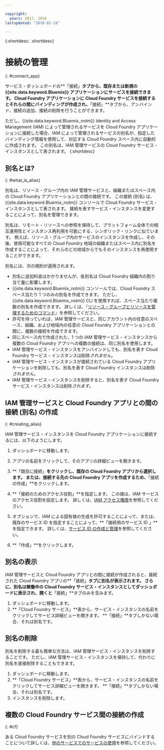 ```yaml
---

copyright:
  years: 2017, 2018
lastupdated: "2018-01-18"

---
```


{:shortdesc: .shortdesc}

# 接続の管理
{: #connect_app}

サービス・ダッシュボードの**「接続」**タブから、既存または新規の {{site.data.keyword.Bluemix}} アプリケーションにサービスを接続できます。 Cloud Foundry アプリケーションに Cloud Foundry サービスを接続するとそれらの間にバインディングが作成され、**「接続」**タブから、アンバインド、接続の追加、接続の削除を行うことができます。

ただし、{{site.data.keyword.Bluemix_notm}} Identity and Access Management (IAM) によって管理されるサービスを Cloud Foundry アプリケーションに接続した場合、IAM によって管理されるサービスの別名が、指定したバインディング情報を使用して、対応する Cloud Foundry スペース内に自動的に作成されます。 この別名は、IAM 管理サービスの Cloud Foundry サービス・インスタンスとして表されます。
{:shortdesc}

## 別名とは?
{: #what_is_alias}

別名は、リソース・グループ内の IAM 管理サービスと、組織またはスペース内の Cloud Foundry アプリケーションとの間の接続です。 この接続 (別名) は、{{site.data.keyword.Bluemix_notm}} コンソールで Cloud Foundry サービス・インスタンスとして表されます。 接続を表すサービス・インスタンスを変更することによって、別名を管理できます。

別名は、リモート・リソースへの参照を保持して、プラットフォーム全体での相互運用性とインスタンス再利用を可能にする、シンボリック・リンクに似ています。 例えば、リソース・グループ内のサービスのインスタンスを作成し、その後、使用可能なすべての Cloud Foundry 地域の組織またはスペース内に別名を作成することによって、それらのどの地域からでもそのインスタンスを再使用することができます。

別名には、次の規則が適用されます。

* 別名に追加料金はかかりませんが、各別名は Cloud Foundry 組織内の割り当て量に影響します。
* {{site.data.keyword.Bluemix_notm}} コンソールでは、Cloud Foundry スペース当たり 1 つのみの別名を作成できます。 ただし、{{site.data.keyword.Bluemix_notm}} CLI を使用すれば、スペース当たり複数の別名を作成できます。 詳しくは、『[リソース・グループとリソースを管理するためのコマンド](/docs/cli/reference/bluemix_cli/bx_cli.html#commands-for-managing-resource-groups-and-resources)』を参照してください。
* 許可を持っていれば、IAM 管理サービスと、同じアカウント内の任意のスペース、組織、および地域内の任意の Cloud Foundry アプリケーションとの間に、複数の接続を作成できます。
* 同じスペース内で作成された、1 つの IAM 管理サービス・インスタンスから複数の Cloud Foundry アプリへの複数の接続は、同じ別名を使用します。
* IAM 管理サービス・インスタンスをアンバインドしても、別名を表す Cloud Foundry サービス・インスタンスは削除*されません*。
* IAM 管理サービス・インスタンスが接続されている Cloud Foundry アプリケーションを削除しても、別名を表す Cloud Foundry インスタンスは削除*されません*。
* IAM 管理サービス・インスタンスを削除すると、別名を表す Cloud Foundry サービス・インスタンスは削除*されます*。

## IAM 管理サービスと Cloud Foundry アプリとの間の接続 (別名) の作成
{: #creating_alias}

IAM 管理サービス・インスタンスを Cloud Foundry アプリケーションに接続するには、以下のようにします。

1. ダッシュボードに移動します。

2. アプリの名前をクリックして、そのアプリの詳細ビューを開きます。

3. **「既存に接続」**をクリックし、既存の Cloud Foundry アプリから選択します。 または、接続する先の Cloud Foundry アプリを作成するため、**「接続の作成」**をクリックします。

4. **「接続のためのアクセス役割」**を指定します。 この値は、IAM サービスのアクセス役割を設定します。 詳しくは、[IAM アクセス権限](/docs/iam/users_roles.html#userroles)を参照してください。

5. オプションで、IAM による固有値の生成を許可することによって、または、既存のサービス ID を指定することによって、**「接続用のサービス ID 」**を指定できます。 詳しくは、[サービス ID の作成と管理](https://console.stage1.bluemix.net/docs/iam/serviceid.html#serviceids)を参照してください。

6. **「作成」**をクリックします。

## 別名の表示

IAM 管理サービスと Cloud Foundry アプリとの間に接続が作成されると、接続された Cloud Foundry アプリの**「接続」**タブに別名が表示されます。 さらに、別名は稼働中の Cloud Foundry サービス・インスタンスとしてダッシュボードに表示され、開くと**「接続」**タブのみを含みます。

1. ダッシュボードに移動します。
2. **「Cloud Foundry サービス」**表から、サービス・インスタンスの名前をクリックしてサービス詳細ビューを開きます。 **「接続」**タブしかない場合、それは別名です。

## 別名の削除

別名を削除する最も簡単な方法は、IAM 管理サービス・インスタンスを削除することです。 ただし、IAM 管理サービス・インスタンスを保持して、代わりに別名を直接削除することもできます。

1. ダッシュボードに移動します。
2. **「Cloud Foundry サービス」**表から、サービス・インスタンスの名前をクリックしてサービス詳細ビューを開きます。 **「接続」**タブしかない場合、それは別名です。
3. インスタンスを削除します。

## 複数の Cloud Foundry サービス間の接続の作成
{: #cf}

ある Cloud Foundry サービスを別の Cloud Foundry サービスにバインドすることについて詳しくは、[他のサービスでのサービスの使用](../apps/reqnsi.html#add_service)を参照してください。
